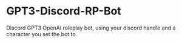 # GPT3-Discord-RP-Bot
Discord GPT3 OpenAI roleplay bot, using your discord handle and a character you set the bot to.
